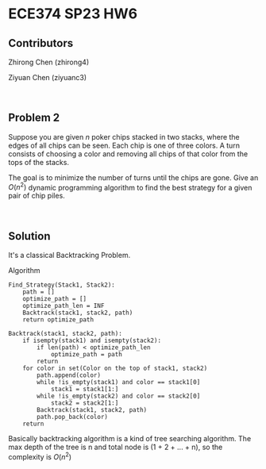 # ECE374 SP23 HW6

## Contributors

Zhirong Chen (zhirong4)

Ziyuan Chen (ziyuanc3)

<br>

## Problem 2

Suppose you are given $n$ poker chips stacked in two stacks, where the edges of all chips can be seen. Each chip is one of three colors. A turn consists of choosing a color and removing all chips of that color from the tops of the stacks.

The goal is to minimize the number of turns until the chips are gone. Give an $O(n^2)$ dynamic programming algorithm to find the best strategy for a given pair of chip piles.

<br>

## Solution

It's a classical Backtracking Problem.

Algorithm

``` 
Find_Strategy(Stack1, Stack2):
    path = []
    optimize_path = []
    optimize_path_len = INF
    Backtrack(stack1, stack2, path)
    return optimize_path

Backtrack(stack1, stack2, path):
    if isempty(stack1) and isempty(stack2):
        if len(path) < optimize_path_len
            optimize_path = path
        return 
    for color in set(Color on the top of stack1, stack2)
        path.append(color)
        while !is_empty(stack1) and color == stack1[0]
            stack1 = stack1[1:]
        while !is_empty(stack2) and color == stack2[0]
            stack2 = stack2[1:]
        Backtrack(stack1, stack2, path)
        path.pop_back(color)
    return 
```

Basically backtracking algorithm is a kind of tree searching algorithm. The max depth of the tree is n and total node is (1 + 2 + ... + n), so the complexity is $O(n^2)$

